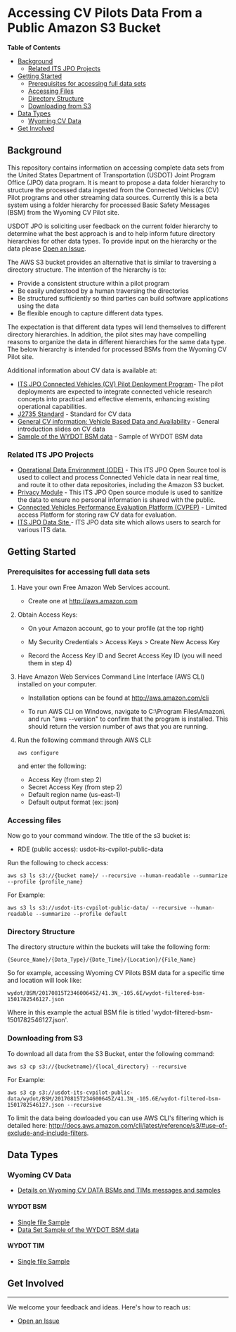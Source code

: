 # Accessing CV Pilots Data From a Public Amazon S3 Bucket


**Table of Contents**

* [Background](#backgound)
	* [Related ITS JPO Projects](#related-its-jpo-projects)
* [Getting Started](#getting-started)
	* [Prerequisites for accessing full data sets](#prerequisites-for-accessing-full-data-sets)
	* [Accessing Files](#accessing-files)
	* [Directory Structure](#directory-structure)
	* [Downloading from S3](#downloading-from-s3)
 * [Data Types](#data-types)
 	* [Wyoming CV Data](#wyoming-cv-data)
* [Get Involved](#get-involved)

## Background
This repository contains information on accessing complete data sets from the United States Department of Transportation (USDOT) Joint Program Office (JPO) data program. It is meant to propose a data folder hierarchy to structure the processed data ingested from the Connected Vehicles (CV) Pilot programs and other streaming data sources. Currently this is a beta system using a folder hierarchy for processed Basic Safety Messages (BSM) from the Wyoming CV Pilot site.

USDOT JPO is soliciting user feedback on the current folder hierarchy to determine what the best approach is and to help inform future directory hierarchies for other data types. To provide input on the hierarchy or the data please [Open an Issue](https://github.com/usdot-its-jpo-data-portal/sandbox/issues). 

The AWS S3 bucket provides an alternative that is similar to traversing a directory structure. The intention of the hierarchy is to: 

- Provide a consistent structure within a pilot program
- Be easily understood by a human traversing the directories
- Be structured sufficiently so third parties can build software applications using the data
- Be flexible enough to capture different data types. 

The expectation is that different data types will lend themselves to different directory hierarchies. In addition, the pilot sites may have compelling reasons to organize the data in different hierarchies for the same data type. The below hierarchy is intended for processed BSMs from the Wyoming CV Pilot site. 

Additional information about CV data is available at:

- [ITS JPO Connected Vehicles (CV) Pilot Deployment Program](https://www.its.dot.gov/pilots/cv_pilot_plan.htm)-  The pilot deployments are expected to integrate connected vehicle research concepts into practical and effective elements, enhancing existing operational capabilities.
- [J2735 Standard](http://standards.sae.org/j2735_201603/) -  Standard for CV data
- [General CV information: Vehicle Based Data and Availability](https://www.its.dot.gov/itspac/october2012/PDF/data_availability.pdf) - General introduction slides on CV data
- [Sample of the WYDOT BSM data](https://data.transportation.gov/Automobiles/Wyoming-CV-Pilot-Basic-Safety-Message-One-Day-Samp/9k4m-a3jc) - Sample of WYDOT BSM data

### Related ITS JPO Projects

- [Operational Data Environment (ODE)](https://github.com/usdot-jpo-ode/jpo-ode) - This ITS JPO Open Source tool is used to collect and process Connected Vehicle data in near real time, and route it to other data repositories, including the Amazon S3 bucket.  
- [Privacy Module](https://github.com/usdot-jpo-ode/jpo-cvdp) - This  ITS JPO Open source module is used to sanitize the data to ensure no personal information is shared with the public.  
- [Connected Vehicles Performance Evaluation Platform (CVPEP)](https://github.com/VolpeUSDOT/CV-PEP) - Limited access Platform for storing raw CV data for evaluation.
- [ITS JPO Data Site ](https://www.its.dot.gov/data/) -  ITS JPO data site which allows users to search for various ITS data.



## Getting Started

### Prerequisites for accessing full data sets

1) Have your own Free Amazon Web Services account.

	- Create one at http://aws.amazon.com
 
2) Obtain Access Keys:
 
	- On your Amazon account, go to your profile (at the top right)
	 
	- My Security Credentials > Access Keys > Create New Access Key
	 
	- Record the Access Key ID and Secret Access Key ID (you will need them in step 4)
 
3) Have Amazon Web Services Command Line Interface (AWS CLI) installed on your computer.

	- Installation options can be found at http://aws.amazon.com/cli

	- To run AWS CLI on Windows, navigate to C:\Program Files\Amazon\ and run "aws
	 --version" to confirm that the program is installed.  This should return the version number of aws that you are running.
 
4) Run the following command through AWS CLI:
	```
	aws configure
	```
	and enter the following:
	 
	* Access Key (from step 2)
	* Secret Access Key (from step 2)
	* Default region name (us-east-1)
	* Default output format (ex: json)

### Accessing files

Now go to your command window. The title of the s3 bucket is: 

 *	RDE (public access): usdot-its-cvpilot-public-data

Run the following to check access:
```
aws s3 ls s3://{bucket name}/ --recursive --human-readable --summarize --profile {profile_name}
```

For Example:
```
aws s3 ls s3://usdot-its-cvpilot-public-data/ --recursive --human-readable --summarize --profile default
```

### Directory Structure

The directory structure within the buckets will take the following form:

	{Source_Name}/{Data_Type}/{Date_Time}/{Location}/{File_Name}

So for example, accessing Wyoming CV Pilots BSM data for a specific time and location will look like: 


	wydot/BSM/20170815T234600645Z/41.3N_-105.6E/wydot-filtered-bsm-1501782546127.json


Where in this example the actual BSM file is titled 'wydot-filtered-bsm-1501782546127.json'.

### Downloading from S3

To download all data from the S3 Bucket, enter the following command:

```
aws s3 cp s3://{bucketname}/{local_directory} --recursive
```

For Example:
```
aws s3 cp s3://usdot-its-cvpilot-public-data/wydot/BSM/20170815T234600645Z/41.3N_-105.6E/wydot-filtered-bsm-1501782546127.json --recursive
```

To limit the data being dowloaded you can use AWS CLI's filtering which is detailed here: http://docs.aws.amazon.com/cli/latest/reference/s3/#use-of-exclude-and-include-filters.

## Data Types



### Wyoming CV Data

- [Details on Wyoming CV DATA BSMs and TIMs messages and samples](https://github.com/usdot-jpo-ode/jpo-ode/blob/develop/docs/metadata_standards.md)

#### WYDOT BSM

- [Single file Sample](https://github.com/usdot-its-jpo-data-portal/sandbox/blob/master/sample/wydot-filtered-bsm-1512496037271.json)
- [Data Set Sample of the WYDOT BSM data](https://data.transportation.gov/Automobiles/Wyoming-CV-Pilot-Basic-Safety-Message-One-Day-Samp/9k4m-a3jc)

#### WYDOT TIM

- [Single file Sample](https://github.com/usdot-its-jpo-data-portal/sandbox/blob/master/sample/wydot-filtered-tim-1512415831724.json)

## Get Involved
------------

We welcome your feedback and ideas. Here's how to reach us:

- [Open an Issue](https://github.com/usdot-its-jpo-data-portal/sandbox/issues)



